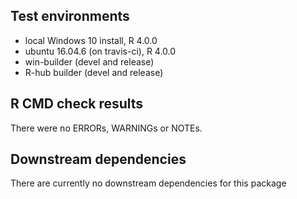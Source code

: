 ## Test environments
* local Windows 10 install, R 4.0.0
* ubuntu 16.04.6 (on travis-ci), R 4.0.0
* win-builder (devel and release)
* R-hub builder (devel and release)

## R CMD check results
There were no ERRORs, WARNINGs or NOTEs.

## Downstream dependencies
There are currently no downstream dependencies for this package
